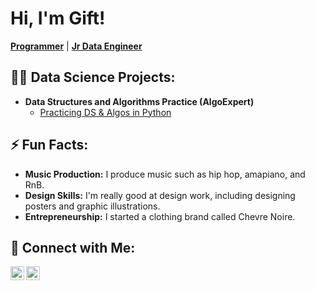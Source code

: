 # Hi, I'm Gift!  
[**Programmer**](https://github.com/GiftMpofu) | [**Jr Data Engineer**](https://www.linkedin.com/in/giftmpofu/)

## 👨‍💻 Data Science Projects:

- **Data Structures and Algorithms Practice (AlgoExpert)**
  - [Practicing DS & Algos in Python](https://github.com/joshmadakor1/Algorithms-Practice)

## ⚡ Fun Facts:

- **Music Production:** I produce music such as hip hop, amapiano, and RnB.
- **Design Skills:** I'm really good at design work, including designing posters and graphic illustrations.
- **Entrepreneurship:** I started a clothing brand called Chevre Noire.

## 🤳 Connect with Me:
[<img align="left" alt="JoshMadakor | LinkedIn" width="22px" src="https://cdn.jsdelivr.net/npm/simple-icons@v3/icons/linkedin.svg" />][linkedin]
[<img align="left" alt="JoshMadakor | Instagram" width="22px" src="https://cdn.jsdelivr.net/npm/simple-icons@v3/icons/instagram.svg" />][instagram]

[instagram]: https://www.instagram.com/Jordanhellsent/
[linkedin]: https://linkedin.com/in/Giftmpofu
